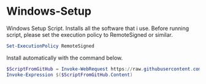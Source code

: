 # Windows-Setup

Windows Setup Script. Installs all the software that i use.
Before running script, please set the execution policy to RemoteSigned or similar.


```ps1
Set-ExecutionPolicy RemoteSigned
```

Install automatically with the command below.

```ps1
$ScriptFromGitHub = Invoke-WebRequest https://raw.githubusercontent.com/MagnusMat/Windows-Setup/main/Windows%20Install.ps1
Invoke-Expression $($ScriptFromGitHub.Content)
```
